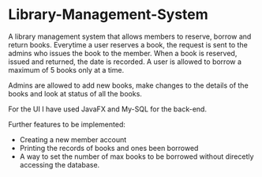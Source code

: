 # Library-Management-System

A library management system that allows members to reserve, borrow and return books.
Everytime a user reserves a book, the request is sent to the admins who issues the book to the member. When a book is reserved, issued and returned, the date is recorded.
A user is allowed to borrow a maximum of 5 books only at a time.

Admins are allowed to add new books, make changes to the details of the books and look at status of all the books.

For the UI I have used JavaFX and My-SQL for the back-end.

Further features to be implemented:
- Creating a new member account
- Printing the records of books and ones been borrowed
- A way to set the number of max books to be borrowed without direcetly accessing the database.
